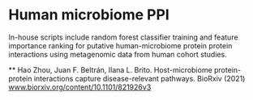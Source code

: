 # Human microbiome PPI

In-house scripts include random forest classifier training and feature importance ranking for putative human-microbiome protein protein interactions using metagenomic data from human cohort studies.

** Hao Zhou, Juan F. Beltrán, Ilana L. Brito. Host-microbiome protein-protein interactions capture disease-relevant pathways. BioRxiv (2021) www.biorxiv.org/content/10.1101/821926v3
